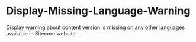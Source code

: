 # Display-Missing-Language-Warning
Display warning about content version is missing on any other languages available in Sitecore website. 
